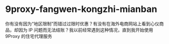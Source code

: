 # 9proxy-fangwen-kongzhi-mianban
你有没有因为“地区限制”而错过过限时优惠？有没有在海外电商网站上看到心仪商品，却因为 IP 问题而无法结账？我以前经常遇到这种情况，直到我开始使用9Proxy 的住宅代理服务
